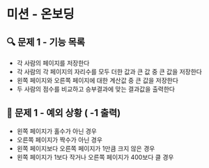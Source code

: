 # 미션 - 온보딩

## 🔍 문제 1 - 기능 목록
- 각 사람의 페이지를 저장한다
- 각 사람의 각 페이지의 자리수를 모두 더한 값과 큰 값 중 큰 값을 저장한다
- 왼쪽 페이지와 오른쪽 페이지에 대한 계산값 중 큰 값을 저장한다
- 두 사람의 점수를 비교하고 승부결과에 맞는 결과값을 출력한다


## 🎯 문제 1 - 예외 상황 ( -1 출력)
- 왼쪽 페이지가 홀수가 아닌 경우
- 오른쪽 페이지가 짝수가 아닌 경우
- 왼쪽 페이지보다 오른쪽 페이지가 1만큼 크지 않은 경우
- 왼쪽 페이지가 1보다 작거나 오른쪽 페이지가 400보다 클 경우